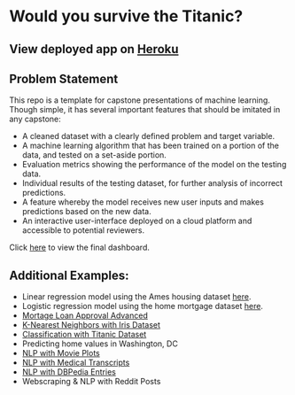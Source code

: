 # Would you survive the Titanic?

## View deployed app on [Heroku](https://titanic-classifier-2021.herokuapp.com)

## Problem Statement

This repo is a template for capstone presentations of machine learning. Though simple, it has several important features that should be imitated in any capstone:
* A cleaned dataset with a clearly defined problem and target variable.
* A machine learning algorithm that has been trained on a portion of the data, and tested on a set-aside portion.
* Evaluation metrics showing the performance of the model on the testing data.
* Individual results of the testing dataset, for further analysis of incorrect predictions.
* A feature whereby the model receives new user inputs and makes predictions based on the new data.
* An interactive user-interface deployed on a cloud platform and accessible to potential reviewers.

Click [here](https://titanic-classifier-2021.herokuapp.com) to view the final dashboard.


## Additional Examples:
* Linear regression model using the Ames housing dataset [here](https://ames-housing-linear-reg.herokuapp.com/).
* Logistic regression model using the home mortgage dataset [here](https://loan-approval-classifier.herokuapp.com/).
* [Mortage Loan Approval Advanced](https://loan-approval-classifier-adv.herokuapp.com/)
* [K-Nearest Neighbors with Iris Dataset](https://knn-iris-classifier.herokuapp.com/)
* [Classification with Titanic Dataset](https://titanic-classifier-2021.herokuapp.com)
* Predicting home values in Washington, DC
* [NLP with Movie Plots](https://tmdb-rf-genres.herokuapp.com/)
* [NLP with Medical Transcripts](https://pages.git.generalassemb.ly/sage-data-science-01/523-medical-transcripts-lda/)
* [NLP with DBPedia Entries](https://austinlasseter.medium.com/deploy-an-nlp-classification-model-with-amazon-sagemaker-and-lambda-cd5ea6339781)
* Webscraping & NLP with Reddit Posts
